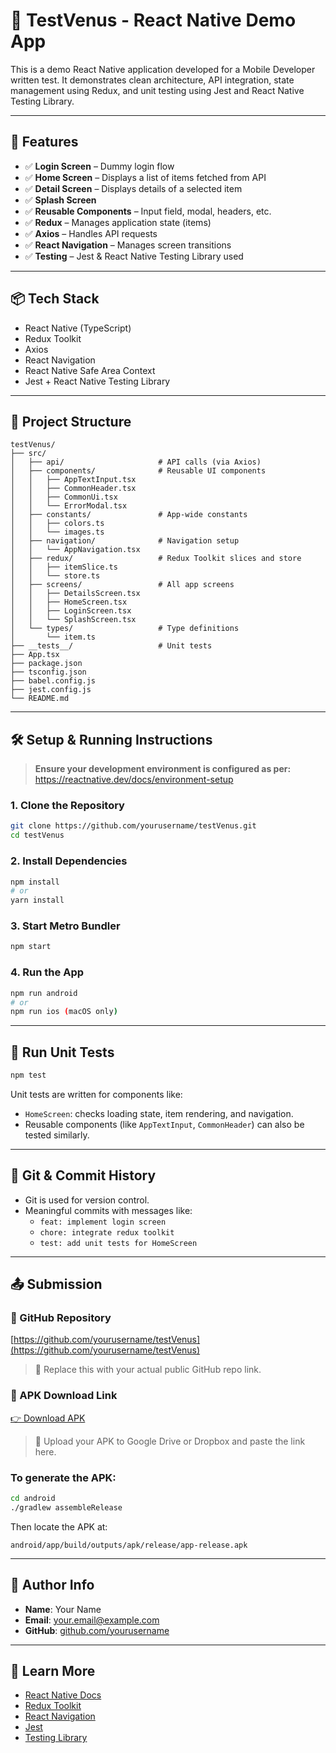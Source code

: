 # 📱 TestVenus - React Native Demo App

This is a demo React Native application developed for a Mobile Developer written test. It demonstrates clean architecture, API integration, state management using Redux, and unit testing using Jest and React Native Testing Library.

---

## 🚀 Features

- ✅ **Login Screen** – Dummy login flow
- ✅ **Home Screen** – Displays a list of items fetched from API
- ✅ **Detail Screen** – Displays details of a selected item
- ✅ **Splash Screen**
- ✅ **Reusable Components** – Input field, modal, headers, etc.
- ✅ **Redux** – Manages application state (items)
- ✅ **Axios** – Handles API requests
- ✅ **React Navigation** – Manages screen transitions
- ✅ **Testing** – Jest & React Native Testing Library used

---

## 📦 Tech Stack

- React Native (TypeScript)
- Redux Toolkit
- Axios
- React Navigation
- React Native Safe Area Context
- Jest + React Native Testing Library

---

## 📁 Project Structure

```
testVenus/
├── src/
│   ├── api/                     # API calls (via Axios)
│   ├── components/              # Reusable UI components
│   │   ├── AppTextInput.tsx
│   │   ├── CommonHeader.tsx
│   │   ├── CommonUi.tsx
│   │   └── ErrorModal.tsx
│   ├── constants/               # App-wide constants
│   │   ├── colors.ts
│   │   └── images.ts
│   ├── navigation/              # Navigation setup
│   │   └── AppNavigation.tsx
│   ├── redux/                   # Redux Toolkit slices and store
│   │   ├── itemSlice.ts
│   │   └── store.ts
│   ├── screens/                 # All app screens
│   │   ├── DetailsScreen.tsx
│   │   ├── HomeScreen.tsx
│   │   ├── LoginScreen.tsx
│   │   └── SplashScreen.tsx
│   └── types/                   # Type definitions
│       └── item.ts
├── __tests__/                   # Unit tests
├── App.tsx
├── package.json
├── tsconfig.json
├── babel.config.js
├── jest.config.js
└── README.md
```

---

## 🛠 Setup & Running Instructions

> **Ensure your development environment is configured as per:**  
> https://reactnative.dev/docs/environment-setup

### 1. Clone the Repository

```bash
git clone https://github.com/yourusername/testVenus.git
cd testVenus
```

### 2. Install Dependencies

```bash
npm install
# or
yarn install
```

### 3. Start Metro Bundler

```bash
npm start
```

### 4. Run the App

```bash
npm run android
# or
npm run ios (macOS only)
```

---

## 🧪 Run Unit Tests

```bash
npm test
```

Unit tests are written for components like:
- `HomeScreen`: checks loading state, item rendering, and navigation.
- Reusable components (like `AppTextInput`, `CommonHeader`) can also be tested similarly.

---

## 🧾 Git & Commit History

- Git is used for version control.
- Meaningful commits with messages like:
  - `feat: implement login screen`
  - `chore: integrate redux toolkit`
  - `test: add unit tests for HomeScreen`

---

## 📤 Submission

### 🔗 GitHub Repository

[https://github.com/yourusername/testVenus](https://github.com/yourusername/testVenus)  
> 📌 Replace this with your actual public GitHub repo link.

### 📱 APK Download Link

[👉 Download APK](https://drive.google.com/your_apk_file_link)  
> 📌 Upload your APK to Google Drive or Dropbox and paste the link here.

### To generate the APK:

```bash
cd android
./gradlew assembleRelease
```

Then locate the APK at:
```
android/app/build/outputs/apk/release/app-release.apk
```

---

## 🙋 Author Info

- **Name**: Your Name  
- **Email**: your.email@example.com  
- **GitHub**: [github.com/yourusername](https://github.com/yourusername)

---

## 🧠 Learn More

- [React Native Docs](https://reactnative.dev/)
- [Redux Toolkit](https://redux-toolkit.js.org/)
- [React Navigation](https://reactnavigation.org/)
- [Jest](https://jestjs.io/)
- [Testing Library](https://testing-library.com/docs/react-native-testing-library/intro/)